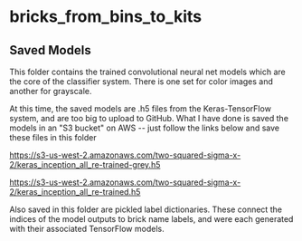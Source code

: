 # bricks_from_bins_to_kits

## Saved Models

This folder contains the trained convolutional neural net models which
are the core of the classifier system.  There is one set for color images
and another for grayscale.

At this time, the saved models are .h5 files from the Keras-TensorFlow
system, and are too big to upload to GitHub.  What I have done is saved the
models in an "S3 bucket" on AWS -- just follow the links below and save these
files in this folder

https://s3-us-west-2.amazonaws.com/two-squared-sigma-x-2/keras_inception_all_re-trained-grey.h5

https://s3-us-west-2.amazonaws.com/two-squared-sigma-x-2/keras_inception_all_re-trained.h5


Also saved in this folder are pickled label dictionaries. These connect the
indices of the model outputs to brick name labels, and were each generated with
their associated TensorFlow models.

